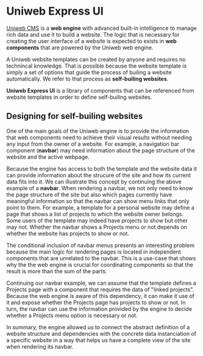 # Uniweb Express UI

[Uniweb CMS](https://uniwebcms.com) is a **web engine** with advanced built-in intelligence to manage rich data and use it to build a website. The logic that is necessary for creating the user interface of a website is expected to exists in **web components** that are powered by the Uniweb web engine.

A Uniweb website templates can be created by anyone and requires no technincal knowledge. That is possible because the website template is simply a set of options that guide the process of builing a website automatically. We refer to that process as **self-builing websites**.

**Uniweb Express UI** is a library of components that can be referenced from website templates in order to define self-builing websites.

## Designing for self-builing websites

One of the main goals of the Uniweb engine is to provide the information that web components need to achieve their visual results without needing any input from the owner of a website. For example, a navigation bar component (**navbar**) may need information about the page structure of the website and the active webpage.

Because the engine has access to both the template and the website data it can provide information about the strucure of the site and how its current data fits into it. We can illustrate this concept by continuing the above example of a **navbar**. When rendering a navbar, we not only need to know the page structure of the site but also  which pages currently have meaningful information so that the navbar can show menu links that only point to them. For example, a template for a personal website may define a page that shows a list of projects to which the website owner belongs. Some users of the template may indeed have projects to show but other may not. Whether the navbar shows a Projects menu or not depends on whether the website has projects to show or not.

The conditional inclusion of navbar menus presents an interesting problem because the main logic for rendering pages is located in independent components that are unrelated to the navbar. This is a use-case that shows why the the web engine is crucial for coordinating components so that the result is more than the sum of the parts.

Continuing our navbar example, we can assume that the template defines a Projects page with a component that requires the data of "linked projects". Because the web engine is aware of this dependency, it can make it use of it and expose whether the Projects page has projects to show or not. In turn, the navbar can use the information provided by the engine to decide whether a Projects menu option is necessary or not.

In summary, the engine allowed us to connect the abstract definition of a website structure and dependencies with the concrete data instanciation of a specific website in a way that helps us have a complete view of the site when rendering its navbar.
